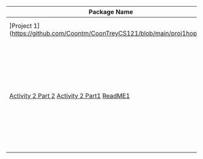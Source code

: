 | Package Name | Description | Number|
| ------------ |-------------|-------|          
|      ]Project 1](https://github.com/Coontm/CoonTreyCS121/blob/main/proj1hop.java)     |   Made a Pokemon Game          |       |
|  [Activity 2 Part 2](https://github.com/Coontm/CoonTreyCS121/blob/main/Activity2P2.java) [Activity 2 Part1](https://github.com/Coontm/CoonTreyCS121/blob/main/Activity2P1.java) [ReadME1](https://github.com/Coontm/CoonTreyCS121/blob/main/Package%201%20README.md)           |  Learned how to implement average scoring output in the form of tests and how many books an individual purchased at a book club.           |       |
|            |             |       |
